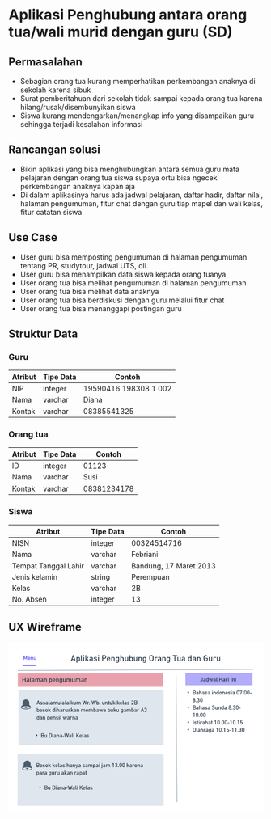 # Aplikasi Penghubung antara orang tua/wali murid dengan guru (SD)

## Permasalahan
- Sebagian orang tua kurang memperhatikan perkembangan anaknya di sekolah karena sibuk
- Surat pemberitahuan dari sekolah tidak sampai kepada orang tua karena hilang/rusak/disembunyikan siswa
- Siswa kurang mendengarkan/menangkap info yang disampaikan guru sehingga terjadi kesalahan informasi

## Rancangan solusi
- Bikin aplikasi yang bisa menghubungkan antara semua guru mata pelajaran dengan orang tua siswa supaya ortu bisa ngecek perkembangan anaknya kapan aja
- Di dalam aplikasinya harus ada jadwal pelajaran, daftar hadir, daftar nilai, halaman pengumuman, fitur chat dengan guru tiap mapel dan wali kelas, fitur catatan siswa

## Use Case
- User guru bisa memposting pengumuman di halaman pengumuman tentang PR, studytour, jadwal UTS, dll.
- User guru bisa menampilkan data siswa kepada orang tuanya
- User orang tua bisa melihat pengumuman di halaman pengumuman
- User orang tua bisa melihat data anaknya
- User orang tua bisa berdiskusi dengan guru melalui fitur chat
- User orang tua bisa menanggapi postingan guru

## Struktur Data

### Guru
Atribut|Tipe Data|Contoh
---|---|---
NIP|integer|19590416 198308 1 002
Nama|varchar|Diana
Kontak|varchar|08385541325

### Orang tua
Atribut|Tipe Data|Contoh
---|---|---
ID|integer|01123
Nama|varchar|Susi
Kontak|varchar|08381234178

### Siswa
Atribut|Tipe Data|Contoh
---|---|---
NISN|integer|00324514716
Nama|varchar|Febriani
Tempat Tanggal Lahir|varchar|Bandung, 17 Maret 2013
Jenis kelamin|string|Perempuan
Kelas|varchar|2B
No. Absen|integer|13


## UX Wireframe
![alt text](https://github.com/nurdilafarha/IF215007-IF215008/blob/main/Teori/UX%20Wireframe/untitled.png)
